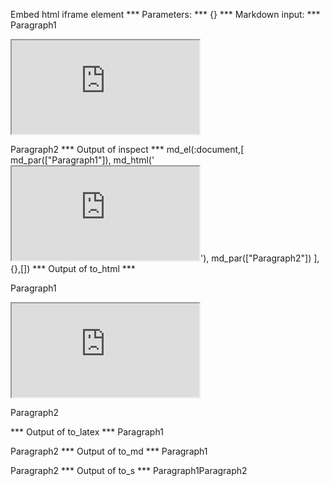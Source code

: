 Embed html iframe element
*** Parameters: ***
{}
*** Markdown input: ***
Paragraph1

<iframe src="http://www.youtube.com/"></iframe>

Paragraph2
*** Output of inspect ***
md_el(:document,[
	md_par(["Paragraph1"]),
	md_html('<iframe src="http://www.youtube.com/"></iframe>'),
	md_par(["Paragraph2"])
],{},[])
*** Output of to_html ***
<p>Paragraph1</p>
<iframe src="http://www.youtube.com/"></iframe>
<p>Paragraph2</p>
*** Output of to_latex ***
Paragraph1

Paragraph2
*** Output of to_md ***
Paragraph1

Paragraph2
*** Output of to_s ***
Paragraph1Paragraph2

